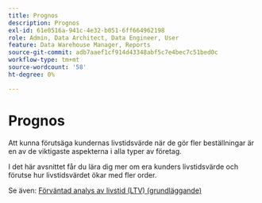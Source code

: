 ```yaml
---
title: Prognos
description: Prognos
exl-id: 61e0516a-941c-4e32-b051-6ff664962198
role: Admin, Data Architect, Data Engineer, User
feature: Data Warehouse Manager, Reports
source-git-commit: adb7aaef1cf914d43348abf5c7e4bec7c51bed0c
workflow-type: tm+mt
source-wordcount: '58'
ht-degree: 0%

---
```


# Prognos

Att kunna förutsäga kundernas livstidsvärde när de gör fler beställningar är en av de viktigaste aspekterna i alla typer av företag.

I det här avsnittet får du lära dig mer om era kunders livstidsvärde och förutse hur livstidsvärdet ökar med fler order.

Se även: [Förväntad analys av livstid (LTV) (grundläggande)](../../data-analyst/analysis/ess-expected-ltv.md)
